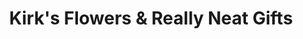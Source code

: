 ---
title: "Kirk's Flowers & Really Neat Gifts"
url: /newark/kirks-flowers-und-really-neat-gifts/
shop: Blumen
---